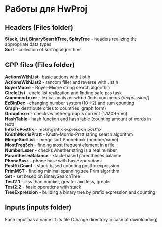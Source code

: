 # Работы для HwProj

## Headers (Files folder)
**Stack, List, BinarySearchTree, SplayTree** - headers realizing the appropriate data types<br />
**Sort** - collection of sorting algorithms 

## CPP files (Files folder)
**ActionsWithList**- basic actions with List.h<br />
**ActionsWithList2** - random filler and reverse with List.h<br />
**BoyerMoore** - Boyer-Moore string search algorithm<br />
**CircleList** - circle list realization and finding safe pos task<br />
**CommentLexer** - lexical analyzer which finds comments (/*expression*/)<br />
**EzBinDec** - changing number system (10->2) and sum counting<br />
**Graph**- destribute cities to countries (graph form)<br />
**GroupLexer** - checks whether group is correct (17M09-mm)<br />
**HashTable** - hash function and hash table (counting amount of words in text)<br />
**InfixToPostfix** - making infix expression postfix<br />
**KnuthMorrisPratt** - Knuth-Morris-Pratt string search algorithm<br />
**MergeSortList** - merge sort Phonebook (number/name)<br />
**MostFreqSch** - finding most frequent element in a file<br />
**NumberLexer** - checks whether string is a real number<br />
**ParanthesesBalance** - stack-based parentheses balance<br />
**PhoneBase** - phone base with basic operations<br />
**PostfixCount** - stack-based counting postfix expression<br />
**PrimMST** - finding minimal spanning tree Prim algorithm<br />
**Set** - set based on BinarySearchTree<br />
**Test2.1** - less than number, greater and less, greater<br />
**Test2.2** - basic operations with stack<br />
**TreeExpression** - building a binary tree by prefix expression and counting<br />

## Inputs (inputs folder)
Each input has a name of its file (Change directory in case of downloading)